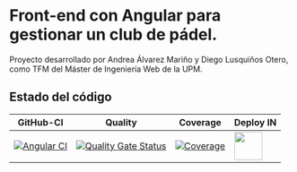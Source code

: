 # Front-end con Angular para gestionar un club de pádel.

Proyecto desarrollado por Andrea Álvarez Mariño y Diego Lusquiños Otero, como TFM del Máster de Ingeniería Web de la UPM.  

## Estado del código
| GitHub-CI | Quality  | Coverage | Deploy IN |
|-|-|-|-|
|[![Angular CI](https://github.com/aamarinho/miw-padel-front/actions/workflows/actions-config.yml/badge.svg)](https://github.com/aamarinho/miw-padel-front/actions/workflows/actions-config.yml) | [![Quality Gate Status](https://sonarcloud.io/api/project_badges/measure?project=aamarinho_miw-padel-front&metric=alert_status)](https://sonarcloud.io/dashboard?id=aamarinho_miw-padel-front) | [![Coverage](https://sonarcloud.io/api/project_badges/measure?project=aamarinho_miw-padel-front&metric=coverage)](https://sonarcloud.io/dashboard?id=aamarinho_miw-padel-front) | <a href="https://master.d3mfjrnx3n1bxi.amplifyapp.com"><img src="https://icon-library.net//images/amazon-icon-download/amazon-icon-download-19.jpg" width="50" height="50" /></a> |






